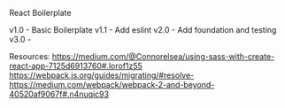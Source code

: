 React Boilerplate

v1.0 - Basic Boilerplate
v1.1 - Add eslint
v2.0 - Add foundation and testing
v3.0 - 


Resources:
https://medium.com/@Connorelsea/using-sass-with-create-react-app-7125d6913760#.lorof1z55
https://webpack.js.org/guides/migrating/#resolve-
https://medium.com/webpack/webpack-2-and-beyond-40520af9067f#.n4nuqic93
